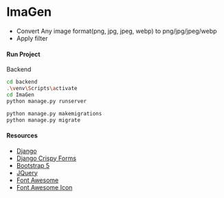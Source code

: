# ImaGen
- Convert Any image format(png, jpg, jpeg, webp) to png/jpg/jpeg/webp
- Apply filter

#### Run Project
Backend
```bash
cd backend
.\venv\Scripts\activate
cd ImaGen
python manage.py runserver

python manage.py makemigrations
python manage.py migrate
```

#### Resources
- [Django](https://www.djangoproject.com/)
- [Django Crispy Forms](https://pypi.org/project/crispy-bootstrap5/)
- [Bootstrap 5](https://getbootstrap.com/docs/5.2/getting-started/introduction/)
- [JQuery](https://cdnjs.com/libraries/jquery)
- [Font Awesome](https://cdnjs.com/libraries/font-awesome)
- [Font Awesome Icon](https://fontawesome.com/icons/user-astronaut?s=solid&f=classic)